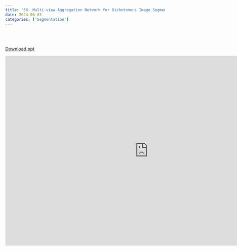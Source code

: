 ```yaml
---
title: '58. Multi-view Aggregation Network for Dichotomous Image Segmentation'
date: 2024-06-03
categories: ['Segmentation']
---
```


<br><br>

[Download ppt](/ppt/58.pptx)

<center>
<iframe src="https://docs.google.com/presentation/d/e/2PACX-1vSX-O7GQkaPvNVzHUugiRplexJBI4CZxPRTeL285nz8kyNWXdZQFF3ihTtisuHbkg/embed?start=false&loop=false&delayms=3000" frameborder="0" width="900" height="600" allowfullscreen="true" mozallowfullscreen="true" webkitallowfullscreen="true min-width="350px"></iframe>
</center>

<br>

<script src="https://utteranc.es/client.js"
        repo="RTOS-KGU/RTOS-utterances-comment"
        issue-term="pathname"
        label="Comment"
        theme="github-light"
        crossorigin="anonymous"
        async>
</script>